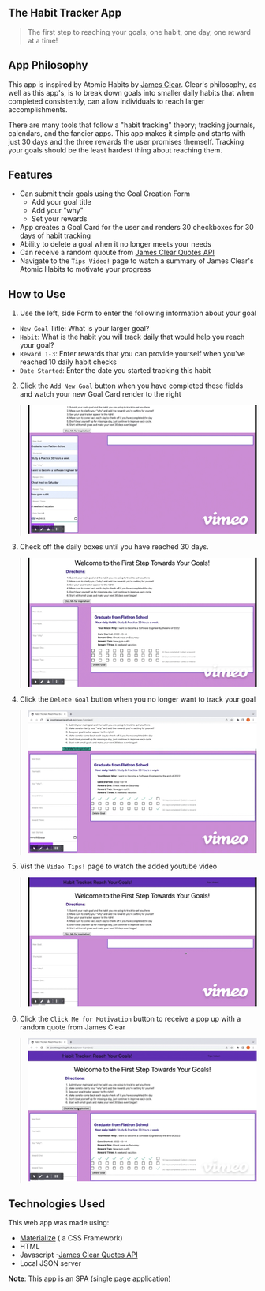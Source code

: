 

## The Habit Tracker App

>The first step to reaching your goals; one habit, one day, one reward at a time!

## App Philosophy

This app is inspired by Atomic Habits by [James Clear](https://jamesclear.com/). Clear's philosophy, as well as this app's, is to break down goals into smaller daily habits that when completed consistently, can allow individuals to reach larger accomplishments. 

There are many tools that follow a "habit tracking" theory; tracking journals, calendars, and the fancier apps. This app makes it simple and starts with just 30 days and the three rewards the user promises themself. Tracking your goals should be the least hardest thing about reaching them.


## Features
- Can submit their goals using the Goal Creation Form
    - Add your goal title 
    - Add your "why"
    - Set your rewards
- App creates a Goal Card for the user and renders 30 checkboxes for 30 days of habit tracking
- Ability to delete a goal when it no longer meets your needs
- Can receive a random quoute from [James Clear Quotes API](https://quoteclear.web.app/) 
- Navigate to the `Tips Video!` page to watch a summary of James Clear's Atomic Habits to motivate your progress

## How to Use

1. Use the left, side Form to enter the following information about your goal
  - `New Goal` Title: What is your larger goal?
  - `Habit`: What is the habit you will track daily that would help you reach your goal?
  - `Reward 1-3`: Enter rewards that you can provide yourself when you've reached 10 daily habit checks
  - `Date Started`: Enter the date you started tracking this habit
2. Click the `Add New Goal` button when you have completed these fields and watch your new Goal Card render to the right
  > ![image](./gifs/SubmitForm.gif)
3. Check off the daily boxes until you have reached 30 days.
> ![image](./gifs/ClickBoxes.gif)
4. Click the `Delete Goal` button when you no longer want to track your goal
> ![image](./gifs/DeleteGoal.gif)
5. Vist the `Video Tips!` page to watch the added youtube video
> ![image](./gifs/TipsVideo.gif)
6. Click the `Click Me for Motivation` button to receive a pop up with a random 
quote from James Clear
> ![image](./gifs/GetQuote.gif)


## Technologies Used

This web app was made using:
- [Materialize](https://materializecss.com/) ( a CSS Framework)
- HTML
- Javascript 
-[James Clear Quotes API](https://quoteclear.web.app/) 
- Local JSON server

**Note**: This app is an SPA (single page application)

